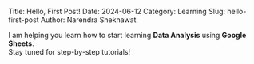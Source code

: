 Title: Hello, First Post!
Date: 2024-06-12
Category: Learning
Slug: hello-first-post
Author: Narendra Shekhawat

I am helping you learn how to start learning **Data Analysis** using **Google Sheets**.  
Stay tuned for step-by-step tutorials!
